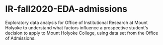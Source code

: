 # IR-fall2020-EDA-admissions
Exploratory data analysis for Office of Institutional Research at Mount Holyoke to understand what factors influence a prospective student's decision to apply to Mount Holyoke College, using data set from the Office of Admissions.
